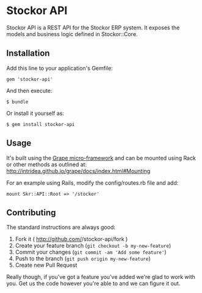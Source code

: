 # Stockor API

Stockor API is a REST API for the Stockor ERP system.
It exposes the models and business logic defined in Stockor::Core.

## Installation

Add this line to your application's Gemfile:

    gem 'stockor-api'

And then execute:

    $ bundle

Or install it yourself as:

    $ gem install stockor-api

## Usage

It's built using the [Grape micro-framework](http://intridea.github.io/grape/) and can be mounted using Rack or other methods as outlined at: http://intridea.github.io/grape/docs/index.html#Mounting

For an example using Rails, modify the config/routes.rb file and add:

    mount Skr::API::Root => '/stockor'


## Contributing

The standard instructions are always good:

1. Fork it ( http://github.com/<my-github-username>/stockor-api/fork )
2. Create your feature branch (`git checkout -b my-new-feature`)
3. Commit your changes (`git commit -am 'Add some feature'`)
4. Push to the branch (`git push origin my-new-feature`)
5. Create new Pull Request

Really though, if you've got a feature you've added we're glad to work with you.  Get us the code however you're able to and we can figure it out.
